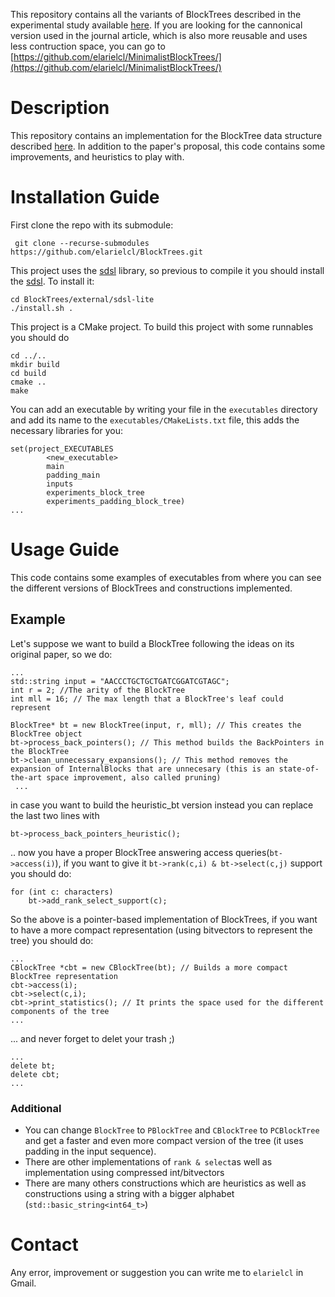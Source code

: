 <span>This repository contains all the variants of BlockTrees described in the experimental study available [here](https://users.dcc.uchile.cl/~gnavarro/mem/algoritmos/tesisManuel.pdf). If you are looking for the cannonical version used in the journal article, which is also more reusable and uses less contruction space, you can go to [https://github.com/elarielcl/MinimalistBlockTrees/](https://github.com/elarielcl/MinimalistBlockTrees/)</span>

# Description
This repository contains an implementation for the BlockTree data structure described [here](https://ieeexplore.ieee.org/document/7149265). In addition to the paper's proposal, this code contains some improvements, and heuristics to play with.
# Installation Guide
First clone the repo with its submodule:
```
 git clone --recurse-submodules https://github.com/elarielcl/BlockTrees.git
 ```
 This project uses the [sdsl](https://github.com/elarielcl/sdsl-lite) library, so previous to compile it you should install the [sdsl](https://github.com/elarielcl/sdsl-lite). To install it:
 ```
 cd BlockTrees/external/sdsl-lite
 ./install.sh .
 ```
 
This project is a CMake project. To build this project with some runnables you should do

```
cd ../..
mkdir build
cd build
cmake ..
make
```

You can add an executable by writing your file in the `executables` directory and add its name to the `executables/CMakeLists.txt` file, this adds the necessary libraries for you:
```
set(project_EXECUTABLES
        <new_executable>
        main
        padding_main
        inputs
        experiments_block_tree
        experiments_padding_block_tree)
...
```

 # Usage Guide
 This code contains some examples of executables from where you can see the different versions of BlockTrees and constructions implemented.
 ## Example
 Let's suppose we want to build a BlockTree following the ideas on its original paper, so we do:
 ```
 ...
 std::string input = "AACCCTGCTGCTGATCGGATCGTAGC";
 int r = 2; //The arity of the BlockTree
 int mll = 16; // The max length that a BlockTree's leaf could represent
 
 BlockTree* bt = new BlockTree(input, r, mll); // This creates the BlockTree object
 bt->process_back_pointers(); // This method builds the BackPointers in the BlockTree
bt->clean_unnecessary_expansions(); // This method removes the expansion of InternalBlocks that are unnecesary (this is an state-of-the-art space improvement, also called pruning)
  ...
 ```
  in case you want to build the heuristic_bt version instead you can replace the last two lines with
 ```
 bt->process_back_pointers_heuristic();
 ```
 .. now you have a proper BlockTree answering access queries(`bt->access(i)`), if you want to give it ``bt->rank(c,i) & bt->select(c,j)`` support you should do:
 ```
 for (int c: characters)
     bt->add_rank_select_support(c);
 ```
 So the above is a pointer-based implementation of BlockTrees, if you want to have a more compact representation (using bitvectors to represent the tree) you should do:
 ```
 ...
 CBlockTree *cbt = new CBlockTree(bt); // Builds a more compact BlockTree representation
 cbt->access(i);
 cbt->select(c,i);
 cbt->print_statistics(); // It prints the space used for the different components of the tree
 ...
 ```
 ... and never forget to delet your trash ;)
 ```
 ...
 delete bt;
 delete cbt;
 ...
 ```
 ### Additional
 - You can change `BlockTree` to `PBlockTree` and `CBlockTree` to `PCBlockTree` and get a faster and even more compact version of the tree (it uses padding in the input sequence).
 - There are other implementations of `rank & select`as well as implementation using compressed int/bitvectors
 - There are many others constructions which are heuristics as well as constructions using a string with a bigger alphabet (``std::basic_string<int64_t>``)
 # Contact
 Any error, improvement or suggestion you can write me to `elarielcl` in Gmail. 
